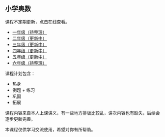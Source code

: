 ## 小学奥数

课程不定期更新，点击在线查看。

* [一年级（待整理）](https://www.vastxie.com/%E5%B0%8F%E5%AD%A6%E5%A5%A5%E6%95%B0/01-%E4%B8%80%E5%B9%B4%E7%BA%A7.html)
* [二年级（更新中）](https://www.vastxie.com/%E5%B0%8F%E5%AD%A6%E5%A5%A5%E6%95%B0/02-%E4%BA%8C%E5%B9%B4%E7%BA%A7.html)
* [三年级（更新中）](https://www.vastxie.com/%E5%B0%8F%E5%AD%A6%E5%A5%A5%E6%95%B0/03-%E4%B8%89%E5%B9%B4%E7%BA%A7.html)
* [四年级（更新中）](https://www.vastxie.com/%E5%B0%8F%E5%AD%A6%E5%A5%A5%E6%95%B0/04-%E5%9B%9B%E5%B9%B4%E7%BA%A7.html)
* [五年级（更新中）](https://www.vastxie.com/%E5%B0%8F%E5%AD%A6%E5%A5%A5%E6%95%B0/05-%E4%BA%94%E5%B9%B4%E7%BA%A7.html)
* [六年级（待整理）](https://www.vastxie.com/%E5%B0%8F%E5%AD%A6%E5%A5%A5%E6%95%B0/06-%E5%85%AD%E5%B9%B4%E7%BA%A7.html)

课程计划包含：

* 热身
* 例题 + 练习
* 巩固
* 拓展

课程内容来自本人上课讲义，有一些地方排版比较乱，讲次内容也有缺失，后续会逐步更新完善。

本课程仅供学习交流使用，希望对你有所帮助。
